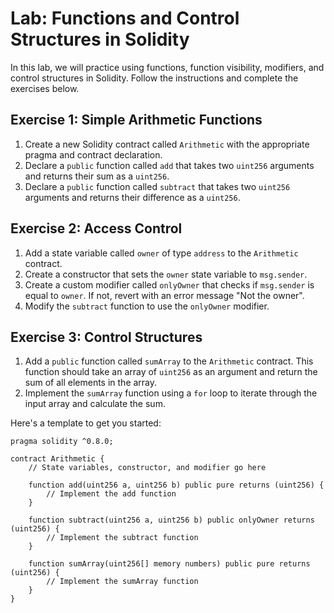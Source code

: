 # Lab: Functions and Control Structures in Solidity

In this lab, we will practice using functions, function visibility, modifiers, and control structures in Solidity. Follow the instructions and complete the exercises below.

## Exercise 1: Simple Arithmetic Functions

1. Create a new Solidity contract called `Arithmetic` with the appropriate pragma and contract declaration.
2. Declare a `public` function called `add` that takes two `uint256` arguments and returns their sum as a `uint256`.
3. Declare a `public` function called `subtract` that takes two `uint256` arguments and returns their difference as a `uint256`.

## Exercise 2: Access Control

1. Add a state variable called `owner` of type `address` to the `Arithmetic` contract.
2. Create a constructor that sets the `owner` state variable to `msg.sender`.
3. Create a custom modifier called `onlyOwner` that checks if `msg.sender` is equal to `owner`. If not, revert with an error message "Not the owner".
4. Modify the `subtract` function to use the `onlyOwner` modifier.

## Exercise 3: Control Structures

1. Add a `public` function called `sumArray` to the `Arithmetic` contract. This function should take an array of `uint256` as an argument and return the sum of all elements in the array.
2. Implement the `sumArray` function using a `for` loop to iterate through the input array and calculate the sum.

Here's a template to get you started:

```solidity
pragma solidity ^0.8.0;

contract Arithmetic {
    // State variables, constructor, and modifier go here

    function add(uint256 a, uint256 b) public pure returns (uint256) {
        // Implement the add function
    }

    function subtract(uint256 a, uint256 b) public onlyOwner returns (uint256) {
        // Implement the subtract function
    }

    function sumArray(uint256[] memory numbers) public pure returns (uint256) {
        // Implement the sumArray function
    }
}
